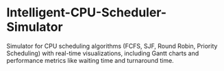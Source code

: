 # Intelligent-CPU-Scheduler-Simulator
Simulator for CPU scheduling algorithms (FCFS, SJF, Round Robin, Priority Scheduling) with real-time visualizations, including Gantt charts and performance metrics like waiting time and turnaround time.
